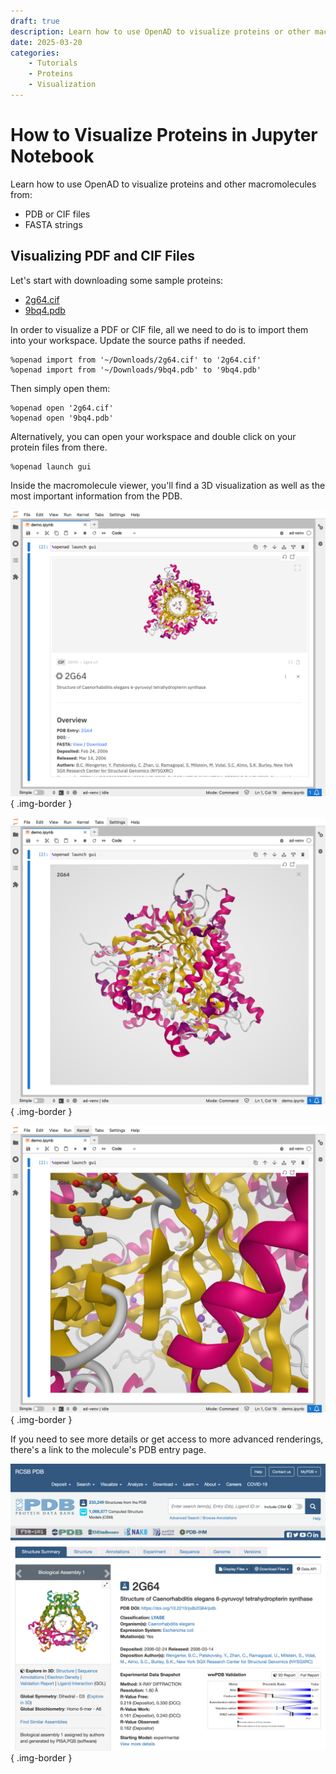 ```yaml
---
draft: true
description: Learn how to use OpenAD to visualize proteins or other macromolecules, using PDB files, CIF files or FASTA strings.
date: 2025-03-20
categories:
    - Tutorials
    - Proteins
    - Visualization
---
```


# How to Visualize Proteins in Jupyter Notebook

Learn how to use OpenAD to visualize proteins and other macromolecules from:

- PDB or CIF files
- FASTA strings

<!-- more -->

<!-- INSERT:INSTALL_OPENAD_JUP.md -->

<!-- INSERT:JUP_VS_CLI.md -->

## Visualizing PDF and CIF Files

Let's start with downloading some sample proteins:

- [2g64.cif](/_assets/sample_molecules/2g64.cif)
- [9bq4.pdb](/_assets/sample_molecules/9bq4.pdb)

In order to visualize a PDF or CIF file, all we need to do is to import them into your workspace. Update the source paths if needed.

```shell
%openad import from '~/Downloads/2g64.cif' to '2g64.cif'
%openad import from '~/Downloads/9bq4.pdb' to '9bq4.pdb'
```

Then simply open them:

```shell
%openad open '2g64.cif'
%openad open '9bq4.pdb'
```

Alternatively, you can open your workspace and double click on your protein files from there.

```shell
%openad launch gui
```

Inside the macromolecule viewer, you'll find a 3D visualization as well as the most important information from the PDB.

![Protein details](protein-details.png){ .img-border }

![Protein details](protein-fullscreen.png){ .img-border }

![Protein details](protein-zoom.png){ .img-border }

If you need to see more details or get access to more advanced renderings, there's a link to  the molecule's PDB entry page.

![Protein Databank entry](pdb-entry.png){ .img-border }

<!-- INSERT:CONTINUE_LEARNING_PROTEINS.md -->